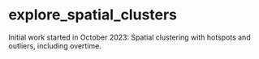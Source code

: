 # explore_spatial_clusters

Initial work started in October 2023: Spatial clustering with hotspots and outliers, including overtime.
